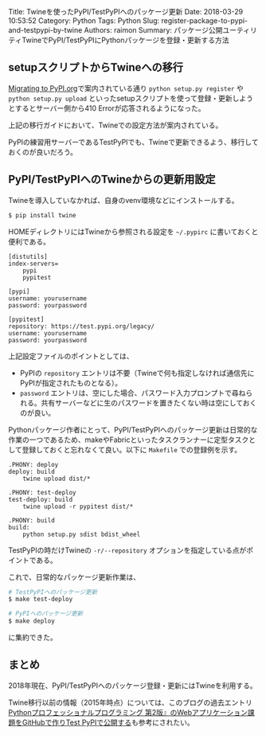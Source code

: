 Title: Twineを使ったPyPI/TestPyPIへのパッケージ更新
Date: 2018-03-29 10:53:52
Category: Python
Tags: Python
Slug: register-package-to-pypi-and-testpypi-by-twine
Authors: raimon
Summary: パッケージ公開ユーティリティTwineでPyPI/TestPyPIにPythonパッケージを登録・更新する方法

## setupスクリプトからTwineへの移行

[Migrating to PyPI.org](https://packaging.python.org/guides/migrating-to-pypi-org/)で案内されている通り `python setup.py register` や `python setup.py upload` といったsetupスクリプトを使って登録・更新しようとするとサーバー側から410 Errorが応答されるようになった。

上記の移行ガイドにおいて、Twineでの設定方法が案内されている。

PyPIの練習用サーバーであるTestPyPIでも、Twineで更新できるよう、移行しておくのが良いだろう。


## PyPI/TestPyPIへのTwineからの更新用設定

Twineを導入していなかれば、自身のvenv環境などにインストールする。

```bash
$ pip install twine
```

HOMEディレクトリにはTwineから参照される設定を `~/.pypirc` に書いておくと便利である。

```
[distutils]
index-servers=
    pypi
    pypitest

[pypi]
username: yourusername
password: yourpassword

[pypitest]
repository: https://test.pypi.org/legacy/
username: yourusername
password: yourpassword
```

上記設定ファイルのポイントとしては、

* PyPIの `repository` エントリは不要（Twineで何も指定しなければ通信先にPyPIが指定されたものとなる）。
* `password` エントリは、空にした場合、パスワード入力プロンプトで尋ねられる。共有サーバーなどに生のパスワードを置きたくない時は空にしておくのが良い。

Pythonパッケージ作者にとって、PyPI/TestPyPIへのパッケージ更新は日常的な作業の一つであるため、makeやFabricといったタスクランナーに定型タスクとして登録しておくと忘れなくて良い。以下に `Makefile` での登録例を示す。

```make
.PHONY: deploy
deploy: build
	twine upload dist/*

.PHONY: test-deploy
test-deploy: build
	twine upload -r pypitest dist/*

.PHONY: build
build:
	python setup.py sdist bdist_wheel
```

TestPyPIの時だけTwineの `-r/--repository` オプションを指定している点がポイントである。

これで、日常的なパッケージ更新作業は、

```bash
# TestPyPIへのパッケージ更新
$ make test-deploy

# PyPIへのパッケージ更新
$ make deploy
```

に集約できた。

## まとめ

2018年現在、PyPI/TestPyPIへのパッケージ登録・更新にはTwineを利用する。

Twine移行以前の情報（2015年時点）については、このブログの過去エントリ[Pythonプロフェッショナルプログラミング 第2版』のWebアプリケーション課題をGitHubで作りTest PyPIで公開する](/2015/10/31/pypro2-guestbook-webapp-with-github.html)も参考にされたい。
